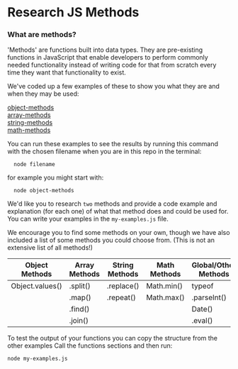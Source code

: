 # Research JS Methods

### What are methods?
'Methods' are functions built into data types. They are pre-existing functions in JavaScript that enable developers to perform commonly needed functionality instead of writing code for that from scratch every time they want that functionality to exist. 

We've coded up a few examples of these to show you what they are and when they may be used: 

[object-methods](./object-methods.js)  
[array-methods](./array-methods.js)  
[string-methods](./string-methods.js)  
[math-methods](./math-methods.js)  

You can run these examples to see the results by running this command with the chosen filename when you are in this repo in the terminal:

```
  node filename
```

for example you might start with: 

```
  node object-methods
```

We'd like you to research `two` methods and provide a code example and explanation (for each one) of what that method does and could be used for. You can write your examples in the `my-examples.js` file.

We encourage you to find some methods on your own, though we have also included a list of some methods you could choose from. 
(This is not an extensive list of all methods!)


| Object Methods | Array Methods | String Methods | Math Methods | Global/Other Methods |  
|----------------|---------------|----------------|--------------|----------------|
| Object.values()| .split()      | .replace()     |  Math.min()  | typeof         |
|                | .map()        | .repeat()      |  Math.max()  | .parseInt()    |
|                | .find()       |                |              |  Date()        |
|                | .join()       |                |              | .eval()        |


To test the output of your functions you can copy the structure from the other examples Call the functions sections and then run: 
```
node my-examples.js
```
